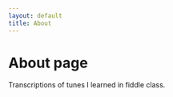 ```yaml
---
layout: default
title: About
---
```

# About page

Transcriptions of tunes I learned in fiddle class.